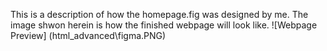 This is a description of how the homepage.fig was designed by me. The image shwon herein is how the finished webpage will look like. ![Webpage Preview] (html_advanced\figma.PNG)